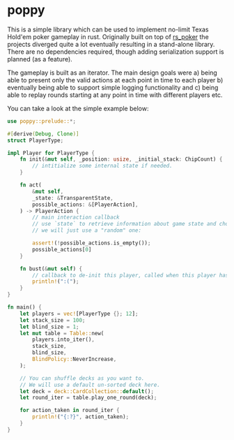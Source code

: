 # poppy

This is a simple library which can be used to implement no-limit Texas Hold'em poker gameplay in rust.
Originally built on top of [rs_poker](https://crates.io/crates/rs-poker) the projects diverged quite a lot eventually resulting in a stand-alone library.
There are no dependencies required, though adding serialization support is planned (as a feature).

The gameplay is built as an iterator.
The main design goals were a) being able to present only the valid actions at each point in time to each player b) eventually being able to support simple logging functionality and c) being able to replay rounds starting at any point in time with different players etc.

You can take a look at the simple example below:
```rust
use poppy::prelude::*;

#[derive(Debug, Clone)]
struct PlayerType;

impl Player for PlayerType {
    fn init(&mut self, _position: usize, _initial_stack: ChipCount) {
        // intitialize some internal state if needed.
    }

    fn act(
        &mut self,
        _state: &TransparentState,
        possible_actions: &[PlayerAction],
    ) -> PlayerAction {
        // main interaction callback
        // use `state` to retrieve information about game state and choose any of the actions possible
        // we will just use a "random" one:

        assert!(!possible_actions.is_empty());
        possible_actions[0]
    }

    fn bust(&mut self) {
        // callback to de-init this player, called when this player has no chips left
        println!(":(");
    }
}

fn main() {
    let players = vec![PlayerType {}; 12];
    let stack_size = 100;
    let blind_size = 1;
    let mut table = Table::new(
        players.into_iter(),
        stack_size,
        blind_size,
        BlindPolicy::NeverIncrease,
    );

    // You can shuffle decks as you want to.
    // We will use a default un-sorted deck here.
    let deck = deck::CardCollection::default();
    let round_iter = table.play_one_round(deck);

    for action_taken in round_iter {
        println!("{:?}", action_taken);
    }
}
```
